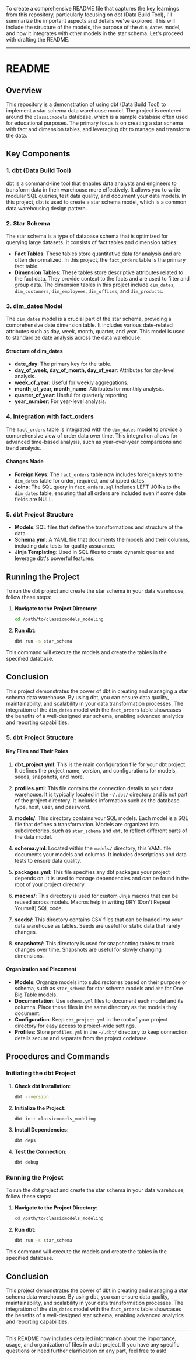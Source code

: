 To create a comprehensive README file that captures the key learnings from this repository, particularly focusing on dbt (Data Build Tool), I'll summarize the important aspects and details we've explored. This will include the structure of the models, the purpose of the `dim_dates` model, and how it integrates with other models in the star schema. Let's proceed with drafting the README.

---

# README

## Overview

This repository is a demonstration of using dbt (Data Build Tool) to implement a star schema data warehouse model. The project is centered around the `classicmodels` database, which is a sample database often used for educational purposes. The primary focus is on creating a star schema with fact and dimension tables, and leveraging dbt to manage and transform the data.

## Key Components

### 1. dbt (Data Build Tool)

dbt is a command-line tool that enables data analysts and engineers to transform data in their warehouse more effectively. It allows you to write modular SQL queries, test data quality, and document your data models. In this project, dbt is used to create a star schema model, which is a common data warehousing design pattern.

### 2. Star Schema

The star schema is a type of database schema that is optimized for querying large datasets. It consists of fact tables and dimension tables:

- **Fact Tables**: These tables store quantitative data for analysis and are often denormalized. In this project, the `fact_orders` table is the primary fact table.
- **Dimension Tables**: These tables store descriptive attributes related to the fact data. They provide context to the facts and are used to filter and group data. The dimension tables in this project include `dim_dates`, `dim_customers`, `dim_employees`, `dim_offices`, and `dim_products`.

### 3. dim_dates Model

The `dim_dates` model is a crucial part of the star schema, providing a comprehensive date dimension table. It includes various date-related attributes such as day, week, month, quarter, and year. This model is used to standardize date analysis across the data warehouse.

#### Structure of dim_dates

- **date_day**: The primary key for the table.
- **day_of_week, day_of_month, day_of_year**: Attributes for day-level analysis.
- **week_of_year**: Useful for weekly aggregations.
- **month_of_year, month_name**: Attributes for monthly analysis.
- **quarter_of_year**: Useful for quarterly reporting.
- **year_number**: For year-level analysis.

### 4. Integration with fact_orders

The `fact_orders` table is integrated with the `dim_dates` model to provide a comprehensive view of order data over time. This integration allows for advanced time-based analysis, such as year-over-year comparisons and trend analysis.

#### Changes Made

- **Foreign Keys**: The `fact_orders` table now includes foreign keys to the `dim_dates` table for order, required, and shipped dates.
- **Joins**: The SQL query in `fact_orders.sql` includes LEFT JOINs to the `dim_dates` table, ensuring that all orders are included even if some date fields are NULL.

### 5. dbt Project Structure

- **Models**: SQL files that define the transformations and structure of the data.
- **Schema.yml**: A YAML file that documents the models and their columns, including data tests for quality assurance.
- **Jinja Templating**: Used in SQL files to create dynamic queries and leverage dbt's powerful features.

## Running the Project

To run the dbt project and create the star schema in your data warehouse, follow these steps:

1. **Navigate to the Project Directory**:
   ```bash
   cd /path/to/classicmodels_modeling
   ```

2. **Run dbt**:
   ```bash
   dbt run -s star_schema
   ```

This command will execute the models and create the tables in the specified database.

## Conclusion

This project demonstrates the power of dbt in creating and managing a star schema data warehouse. By using dbt, you can ensure data quality, maintainability, and scalability in your data transformation processes. The integration of the `dim_dates` model with the `fact_orders` table showcases the benefits of a well-designed star schema, enabling advanced analytics and reporting capabilities.

### 5. dbt Project Structure

#### Key Files and Their Roles

1. **dbt_project.yml**: This is the main configuration file for your dbt project. It defines the project name, version, and configurations for models, seeds, snapshots, and more.

2. **profiles.yml**: This file contains the connection details to your data warehouse. It is typically located in the `~/.dbt/` directory and is not part of the project directory. It includes information such as the database type, host, user, and password.

3. **models/**: This directory contains your SQL models. Each model is a SQL file that defines a transformation. Models are organized into subdirectories, such as `star_schema` and `obt`, to reflect different parts of the data model.

4. **schema.yml**: Located within the `models/` directory, this YAML file documents your models and columns. It includes descriptions and data tests to ensure data quality.

5. **packages.yml**: This file specifies any dbt packages your project depends on. It is used to manage dependencies and can be found in the root of your project directory.

6. **macros/**: This directory is used for custom Jinja macros that can be reused across models. Macros help in writing DRY (Don't Repeat Yourself) SQL code.

7. **seeds/**: This directory contains CSV files that can be loaded into your data warehouse as tables. Seeds are useful for static data that rarely changes.

8. **snapshots/**: This directory is used for snapshotting tables to track changes over time. Snapshots are useful for slowly changing dimensions.

#### Organization and Placement

- **Models**: Organize models into subdirectories based on their purpose or schema, such as `star_schema` for star schema models and `obt` for One Big Table models.
- **Documentation**: Use `schema.yml` files to document each model and its columns. Place these files in the same directory as the models they document.
- **Configuration**: Keep `dbt_project.yml` in the root of your project directory for easy access to project-wide settings.
- **Profiles**: Store `profiles.yml` in the `~/.dbt/` directory to keep connection details secure and separate from the project codebase.

## Procedures and Commands

### Initiating the dbt Project

1. **Check dbt Installation**:
   ```bash
   dbt --version
   ```

2. **Initialize the Project**:
   ```bash
   dbt init classicmodels_modeling
   ```

3. **Install Dependencies**:
   ```bash
   dbt deps
   ```

4. **Test the Connection**:
   ```bash
   dbt debug
   ```

### Running the Project

To run the dbt project and create the star schema in your data warehouse, follow these steps:

1. **Navigate to the Project Directory**:
   ```bash
   cd /path/to/classicmodels_modeling
   ```

2. **Run dbt**:
   ```bash
   dbt run -s star_schema
   ```

This command will execute the models and create the tables in the specified database.

## Conclusion

This project demonstrates the power of dbt in creating and managing a star schema data warehouse. By using dbt, you can ensure data quality, maintainability, and scalability in your data transformation processes. The integration of the `dim_dates` model with the `fact_orders` table showcases the benefits of a well-designed star schema, enabling advanced analytics and reporting capabilities.

---

This README now includes detailed information about the importance, usage, and organization of files in a dbt project. If you have any specific questions or need further clarification on any part, feel free to ask!
